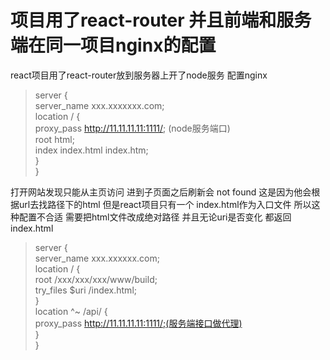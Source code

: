 # 项目用了react-router 并且前端和服务端在同一项目nginx的配置

react项目用了react-router放到服务器上开了node服务 配置nginx  
>  server {  
  	server_name xxx.xxxxxxx.com;  
  	location / {  
  		proxy_pass http://11.11.11.11:1111/; (node服务端口)  
  		root html;  
  		index index.html index.htm;  
  	}  
  }  

打开网站发现只能从主页访问 进到子页面之后刷新会 not found 这是因为他会根据url去找路径下的html  但是react项目只有一个
index.html作为入口文件  所以这种配置不合适 需要把html文件改成绝对路径  并且无论uri是否变化  都返回index.html  
>server {  
	server_name xxx.xxxxxx.com;  
	location / {  
		root /xxx/xxx/xxx/www/build;  
		try_files $uri /index.html;  
	}  
	location ^~ /api/ {  
		proxy_pass http://11.11.11.11:1111/;(服务端接口做代理)  
	}  
}  

